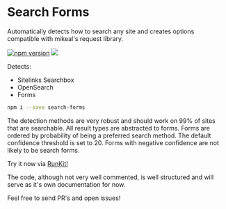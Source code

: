 # Search Forms 
Automatically detects how to search any site and creates options compatible with mikeal's request library.

[![npm version](https://badge.fury.io/js/search-forms.svg)](https://badge.fury.io/js/search-forms) ![](https://img.shields.io/npm/dw/search-forms.svg?style=flat)

Detects:
* Sitelinks Searchbox
* OpenSearch
* Forms

```sh
npm i --save search-forms
```

The detection methods are very robust and should work on 99% of sites that are searchable.
All result types are abstracted to forms.
Forms are ordered by probability of being a preferred search method.
The default confidence threshold is set to 20.
Forms with negative confidence are not likely to be search forms.

Try it now via [RunKit!](https://pro-src.github.io/search-forms#runkit-tips)

The code, although not very well commented, is well structured and will serve as it's own documentation for now.

Feel free to send PR's and open issues!
